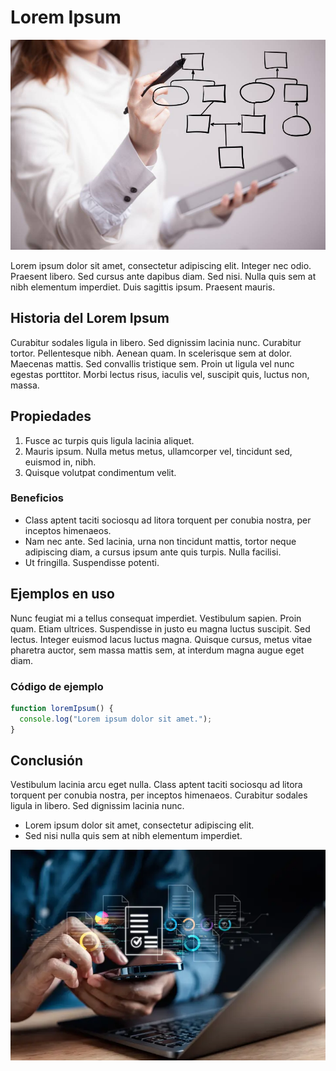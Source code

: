 # Lorem Ipsum

![Portada](https://github.com/Metrio-ai/metrio-blogposts/blob/main/lorem-ipsum/img/businessoptimization-service.jpg?raw=true)

Lorem ipsum dolor sit amet, consectetur adipiscing elit. Integer nec odio. Praesent libero. Sed cursus ante dapibus diam. Sed nisi. Nulla quis sem at nibh elementum imperdiet. Duis sagittis ipsum. Praesent mauris.

## Historia del Lorem Ipsum

Curabitur sodales ligula in libero. Sed dignissim lacinia nunc. Curabitur tortor. Pellentesque nibh. Aenean quam. In scelerisque sem at dolor. Maecenas mattis. Sed convallis tristique sem. Proin ut ligula vel nunc egestas porttitor. Morbi lectus risus, iaculis vel, suscipit quis, luctus non, massa.

## Propiedades

  1. Fusce ac turpis quis ligula lacinia aliquet.  
  2. Mauris ipsum. Nulla metus metus, ullamcorper vel, tincidunt sed, euismod in, nibh.  
  3. Quisque volutpat condimentum velit.  

### Beneficios

  - Class aptent taciti sociosqu ad litora torquent per conubia nostra, per inceptos himenaeos.  
  - Nam nec ante. Sed lacinia, urna non tincidunt mattis, tortor neque adipiscing diam, a cursus ipsum ante quis turpis. Nulla facilisi.  
  - Ut fringilla. Suspendisse potenti.

## Ejemplos en uso

Nunc feugiat mi a tellus consequat imperdiet. Vestibulum sapien. Proin quam. Etiam ultrices. Suspendisse in justo eu magna luctus suscipit. Sed lectus. Integer euismod lacus luctus magna. Quisque cursus, metus vitae pharetra auctor, sem massa mattis sem, at interdum magna augue eget diam.

### Código de ejemplo

```javascript
function loremIpsum() {
  console.log("Lorem ipsum dolor sit amet.");
}
```

## Conclusión

Vestibulum lacinia arcu eget nulla. Class aptent taciti sociosqu ad litora torquent per conubia nostra, per inceptos himenaeos. Curabitur sodales ligula in libero. Sed dignissim lacinia nunc.
 - Lorem ipsum dolor sit amet, consectetur adipiscing elit.
 - Sed nisi nulla quis sem at nibh elementum imperdiet.


![ImagenFinal](https://raw.githubusercontent.com/Metrio-ai/metrio-blogposts/refs/heads/main/lorem-ipsum/img/digitaltransform-service.webp)